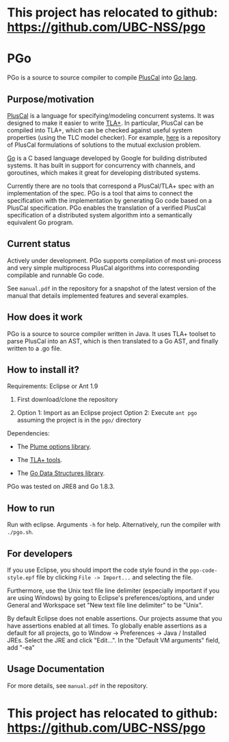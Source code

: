 # This project has relocated to github: https://github.com/UBC-NSS/pgo #

# PGo #

PGo is a source to source compiler to compile
[PlusCal](http://lamport.azurewebsites.net/tla/pluscal.html) into
[Go lang](https://golang.org/).

## Purpose/motivation

[PlusCal](http://lamport.azurewebsites.net/tla/pluscal.html) is a
language for specifying/modeling concurrent systems. It was designed
to make it easier to write [TLA+](https://github.com/tlaplus). In
particular, PlusCal can be compiled into TLA+, which can be checked
against useful system properties (using the TLC model checker). For
example, [here](https://github.com/duerrfk/skp) is a repository of
PlusCal formulations of solutions to the mutual exclusion problem.

[Go](https://golang.org/) is a C based language developed by Google
for building distributed systems. It has built in support for
concurrency with channels, and goroutines, which makes it great for
developing distributed systems.

Currently there are no tools that correspond a PlusCal/TLA+ spec with
an implementation of the spec. PGo is a tool that aims to connect the
specification with the implementation by generating Go code based on a
PlusCal specification. PGo enables the translation of a verified
PlusCal specification of a distributed system algorithm into a
semantically equivalent Go program.

## Current status

Actively under development. PGo supports compilation of most
uni-process and very simple multiprocess PlusCal algorithms into
corresponding compilable and runnable Go code.

See `manual.pdf` in the repository for a snapshot of the latest version
of the manual that details implemented features and several examples.

## How does it work

PGo is a source to source compiler written in Java. It uses TLA+
toolset to parse PlusCal into an AST, which is then translated to a Go
AST, and finally written to a .go file.

## How to install it?

Requirements: Eclipse or Ant 1.9

1. First download/clone the repository

2. Option 1: Import as an Eclipse project
Option 2: Execute `ant pgo` assuming the project is in the `pgo/` directory

Dependencies:

- The [Plume options library](https://mernst.github.io/plume-lib/).

- The [TLA+ tools](https://github.com/tlaplus/tlaplus/tree/master/tlatools/src).

- The [Go Data Structures library](https://github.com/emirpasic/gods).

PGo was tested on JRE8 and Go 1.8.3.

## How to run

Run with eclipse. Arguments `-h` for help.
Alternatively, run the compiler with `./pgo.sh`.

## For developers

If you use Eclipse, you should import the code style found in the
`pgo-code-style.epf` file by clicking `File -> Import...` and
selecting the file.

Furthermore, use the Unix text file line delimiter (especially
important if you are using Windows) by going to Eclipse's
preferences/options, and under General and Workspace set "New text
file line delimiter" to be "Unix".

By default Eclipse does not enable assertions. Our projects assume
that you have assertions enabled at all times.  To globally enable
assertions as a default for all projects, go to Window -> Preferences
-> Java / Installed JREs.  Select the JRE and click "Edit...". In the
"Default VM arguments" field, add "-ea"

## Usage Documentation

For more details, see `manual.pdf` in the repository.

# This project has relocated to github: https://github.com/UBC-NSS/pgo #


